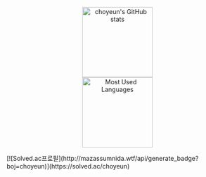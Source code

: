 <p align="center">
  <img alt ="choyeun's GitHub stats" height="160em" src="https://github-readme-stats.vercel.app/api?username=choyeun&show_icons=true&include_all_commits=true"><br>
  <img alt ="Most Used Languages" height="160em" src="https://github-readme-stats.vercel.app/api/top-langs/?username=choyeun&hide=html&layout=compact">
 
</p>
 [![Solved.ac프로필](http://mazassumnida.wtf/api/generate_badge?boj=choyeun)](https://solved.ac/choyeun)
